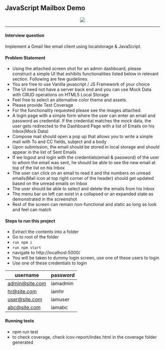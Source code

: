 ## JavaScript Mailbox Demo
<p align='center'>
    <img src='https://raw.githubusercontent.com/gauravbehere/JS-Mailbox/master/e-mail3.png'></img>
</p>
<hr/>

#### Interview question
Implement a Gmail like email client using localstorage & JavaScript.


#### Problem Statement

- Using the attached screen shot for an admin dashboard, please construct a simple UI that exhibits functionalities listed below in relevant section. Following are few guidelines.
- You are free to use Vanilla javascript / JS Framework of your choice 
- The UI need not have a server back end and you can use Mock Data with CRUD operations on HTML5 Local Storage
- Feel free to select an alternative color theme and assets.
- Please provide Test Coverage
- For the functionality requested please see the images attached.
- A login page with a simple form where the user can enter an email and password as credential. If the credential matches the mock data, the user gets redirected to the Dashboard Page with a list of Emails on his Inbox(Mock Data)
- Compose mail should open a pop up that allows you to write a simple mail with To and CC fields, subject and a body 
- Upon submission, the email should be stored in local storage and should appear in the list of Sent Emails
- If we logout and login with the credentials(email & password) of the user to whom the email was sent, he should be able to see the new email at top of the list on his Inbox
- The user can click on an email to read it and the numbers on unread emails(Mail icon at top right corner of the header) should get updated based on the unread emails on Inbox
- The user should be able to select and delete the emails from his Inbox  
- The menu bar on left can exist in a collapsed or an expanded state as demonstrated in the screenshot
- Rest of the screen can remain non-functional and static as long as look and feel can match

#### Steps to run this project
- Extract the contents into a folder
- Go to root of the folder
- `run npm i`
- `run npm start`
- navigate to http://localhost:5000/
- You will be taken to dummy login screen, use one of these users to login
- Use one of these credentials to login

| username | password |
| --- | --- |
| admin@site.com | iamadmin |
| hr@site.com | iamhr |
| user@site.com | iamuser |
| abc@site.com | iamabc |

#### Running tests
- npm run test
- to check coverage, check icov-report/index.html in the coverage folder generated
